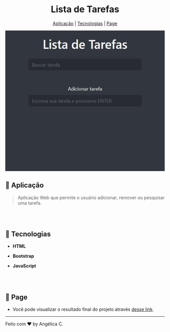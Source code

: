 <h1 align="center">Lista de Tarefas</h1>

<p align="center">
  <a href="#-aplicação">Aplicação</a>   | 
  <a href="#-tecnologias">Tecnologias</a>   |   
  <a href="#-page">Page</a>   
  </p>



  

<div align="center">
  <a href="#" target="_blank">
    <img src="to-do-list.gif"> 
  </a>   
</div>

</div>



## 📝 Aplicação

> Aplicação Web que permite o usuário adicionar, remover ou pesquisar uma tarefa. 

<br><br>

## 🚀 Tecnologias

- **HTML**

- **Bootstrap**

- **JavaScript**
  
  <br><br>

## 🔖 Page

- Você pode visualizar o resultado final do projeto através [desse link](https://angelicacamp.github.io/to-do-list/).

---

Feito com ♥ by Angélica C.
